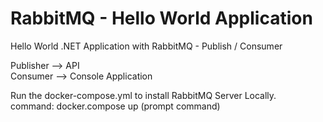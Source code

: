 # RabbitMQ - Hello World Application
Hello World .NET Application with RabbitMQ - Publish / Consumer

Publisher --> API <br>
Consumer --> Console Application <br>

Run the docker-compose.yml to install RabbitMQ Server Locally. <br>
command: docker.compose up (prompt command)

